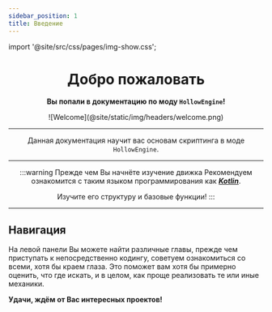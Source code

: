 ```yaml
---
sidebar_position: 1
title: Введение
---
```


import '@site/src/css/pages/img-show.css';

<div align="center">

# Добро пожаловать

**Вы попали в документацию по моду __`HollowEngine`__!**

<link rel="prefetch" as="image" href="@site/static/img/headers/welcome.png" />
<div className="cont"><div className="show" id="mask">
![Welcome](@site/static/img/headers/welcome.png)
</div></div>

---

Данная документация научит вас основам скриптинга в моде `HollowEngine`.

---

:::warning Прежде чем Вы начнёте изучение движка
Рекомендуем ознакомится с таким языком программирования как [***Kotlin***](https://kotlinlang.org/).

Изучите его структуру и базовые функции!
:::

---

</div>

## Навигация

На левой панели Вы можете найти различные главы, прежде чем приступать к непосредственно кодингу, советуем ознакомиться со всеми, хотя бы краем глаза. Это поможет вам хотя бы примерно оценить, что где искать, и в целом, как проще реализовать те или иные механики.

**Удачи, ждём от Вас интересных проектов!**
